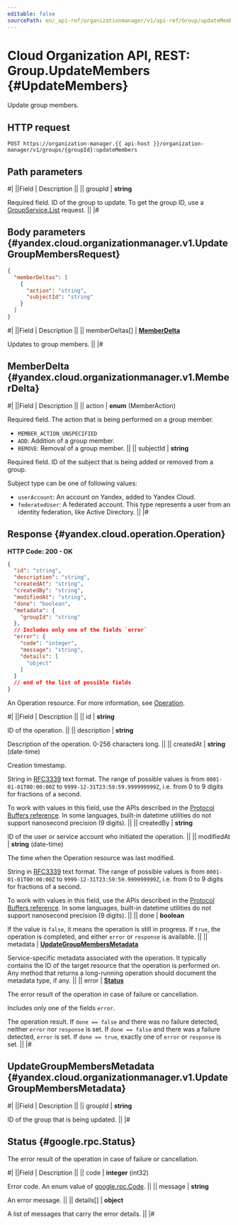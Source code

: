 ```yaml
---
editable: false
sourcePath: en/_api-ref/organizationmanager/v1/api-ref/Group/updateMembers.md
---
```


# Cloud Organization API, REST: Group.UpdateMembers {#UpdateMembers}

Update group members.

## HTTP request

```
POST https://organization-manager.{{ api-host }}/organization-manager/v1/groups/{groupId}:updateMembers
```

## Path parameters

#|
||Field | Description ||
|| groupId | **string**

Required field. ID of the group to update.
To get the group ID, use a [GroupService.List](/docs/organization/api-ref/Group/list#List) request. ||
|#

## Body parameters {#yandex.cloud.organizationmanager.v1.UpdateGroupMembersRequest}

```json
{
  "memberDeltas": [
    {
      "action": "string",
      "subjectId": "string"
    }
  ]
}
```

#|
||Field | Description ||
|| memberDeltas[] | **[MemberDelta](#yandex.cloud.organizationmanager.v1.MemberDelta)**

Updates to group members. ||
|#

## MemberDelta {#yandex.cloud.organizationmanager.v1.MemberDelta}

#|
||Field | Description ||
|| action | **enum** (MemberAction)

Required field. The action that is being performed on a group member.

- `MEMBER_ACTION_UNSPECIFIED`
- `ADD`: Addition of a group member.
- `REMOVE`: Removal of a group member. ||
|| subjectId | **string**

Required field. ID of the subject that is being added or removed from a group.

Subject type can be one of following values:
* `userAccount`: An account on Yandex, added to Yandex Cloud.
* `federatedUser`: A federated account. This type represents a user from an identity federation, like Active Directory. ||
|#

## Response {#yandex.cloud.operation.Operation}

**HTTP Code: 200 - OK**

```json
{
  "id": "string",
  "description": "string",
  "createdAt": "string",
  "createdBy": "string",
  "modifiedAt": "string",
  "done": "boolean",
  "metadata": {
    "groupId": "string"
  },
  // Includes only one of the fields `error`
  "error": {
    "code": "integer",
    "message": "string",
    "details": [
      "object"
    ]
  }
  // end of the list of possible fields
}
```

An Operation resource. For more information, see [Operation](/docs/api-design-guide/concepts/operation).

#|
||Field | Description ||
|| id | **string**

ID of the operation. ||
|| description | **string**

Description of the operation. 0-256 characters long. ||
|| createdAt | **string** (date-time)

Creation timestamp.

String in [RFC3339](https://www.ietf.org/rfc/rfc3339.txt) text format. The range of possible values is from
`0001-01-01T00:00:00Z` to `9999-12-31T23:59:59.999999999Z`, i.e. from 0 to 9 digits for fractions of a second.

To work with values in this field, use the APIs described in the
[Protocol Buffers reference](https://developers.google.com/protocol-buffers/docs/reference/overview).
In some languages, built-in datetime utilities do not support nanosecond precision (9 digits). ||
|| createdBy | **string**

ID of the user or service account who initiated the operation. ||
|| modifiedAt | **string** (date-time)

The time when the Operation resource was last modified.

String in [RFC3339](https://www.ietf.org/rfc/rfc3339.txt) text format. The range of possible values is from
`0001-01-01T00:00:00Z` to `9999-12-31T23:59:59.999999999Z`, i.e. from 0 to 9 digits for fractions of a second.

To work with values in this field, use the APIs described in the
[Protocol Buffers reference](https://developers.google.com/protocol-buffers/docs/reference/overview).
In some languages, built-in datetime utilities do not support nanosecond precision (9 digits). ||
|| done | **boolean**

If the value is `false`, it means the operation is still in progress.
If `true`, the operation is completed, and either `error` or `response` is available. ||
|| metadata | **[UpdateGroupMembersMetadata](#yandex.cloud.organizationmanager.v1.UpdateGroupMembersMetadata)**

Service-specific metadata associated with the operation.
It typically contains the ID of the target resource that the operation is performed on.
Any method that returns a long-running operation should document the metadata type, if any. ||
|| error | **[Status](#google.rpc.Status)**

The error result of the operation in case of failure or cancellation.

Includes only one of the fields `error`.

The operation result.
If `done == false` and there was no failure detected, neither `error` nor `response` is set.
If `done == false` and there was a failure detected, `error` is set.
If `done == true`, exactly one of `error` or `response` is set. ||
|#

## UpdateGroupMembersMetadata {#yandex.cloud.organizationmanager.v1.UpdateGroupMembersMetadata}

#|
||Field | Description ||
|| groupId | **string**

ID of the group that is being updated. ||
|#

## Status {#google.rpc.Status}

The error result of the operation in case of failure or cancellation.

#|
||Field | Description ||
|| code | **integer** (int32)

Error code. An enum value of [google.rpc.Code](https://github.com/googleapis/googleapis/blob/master/google/rpc/code.proto). ||
|| message | **string**

An error message. ||
|| details[] | **object**

A list of messages that carry the error details. ||
|#